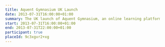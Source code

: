 ```yaml
---
title: Aquent Gymnasium UK Launch
date: 2013-07-31T16:00:00+01:00
summary: The UK launch of Aquent Gymnasium, an online learning platform that offers free courses for designers looking to improve their web development skills.
start: 2013-07-31T16:00:00+01:00
end: 2013-07-31T22:00:00+01:00
participant: true
placeId: 9c3xgvr2+xg
---
```

